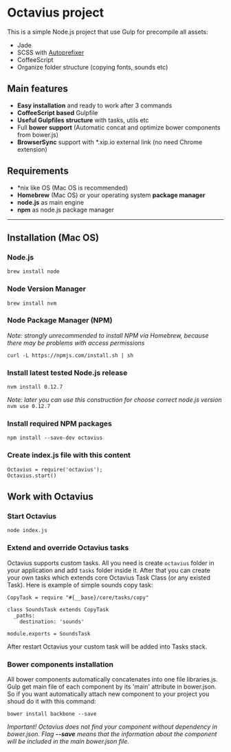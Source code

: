 Octavius project
=======
This is a simple Node.js project that use Gulp for precompile all assets:

- Jade
- SCSS with [Autoprefixer](https://github.com/postcss/autoprefixer-core)
- CoffeeScript
- Organize folder structure (copying fonts, sounds etc)

## Main features

- **Easy installation** and ready to work after 3 commands
- **CoffeeScript based** Gulpfile 
- **Useful Gulpfiles structure** with tasks, utils etc
- Full **bower support** (Automatic concat and optimize bower components from bower.js)
- **BrowserSync** support with *.xip.io external link (no need Chrome extension)
 
## Requirements
- *nix like OS (Mac OS is recommended)
- **Homebrew** (Mac OS) or your operating system **package manager**
- **node.js** as main engine
- **npm** as node.js package manager

----

## Installation (Mac OS)
### Node.js
`brew install node`

### Node Version Manager
`brew install nvm`

### Node Package Manager (NPM)
*Note: strongly unrecommended to install NPM via Homebrew, because there may be problems with access permissions*

`curl -L https://npmjs.com/install.sh | sh`

### Install latest tested Node.js release
`nvm install 0.12.7`

*Note: later you can use this construction for choose correct node.js version*
`nvm use 0.12.7`

### Install required NPM packages
`npm install --save-dev octavius`

### Create index.js file with this content
```
Octavius = require('octavius');
Octavius.start()
```
 
## Work with Octavius
### Start Octavius
`node index.js`

### Extend and override Octavius tasks
Octavius supports custom tasks. All you need is create `octavius` folder in your application and add `tasks` folder inside it. After that you can create your own tasks which extends core Octavius Task Class (or any existed Task).
Here is example of simple sounds copy task:

```
CopyTask = require "#{__base}/core/tasks/copy"

class SoundsTask extends CopyTask
  _paths:
    destination: 'sounds'

module.exports = SoundsTask
```

After restart Octavius your custom task will be added into Tasks stack.

### Bower components installation
All bower components automatically concatenates into one file libraries.js. Gulp get main file of each component by its 'main' attribute in bower.json. So if you want automatically attach new component to your project you shoud do it with this command:

`bower install backbone --save`

*Important! Octavius does not find your component without dependency in bower.json. Flag **--save** means that the information about the component will be included in the main bower.json file.*
